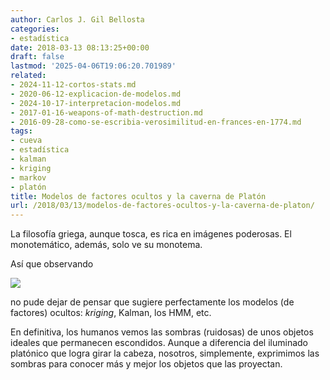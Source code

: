 ```yaml
---
author: Carlos J. Gil Bellosta
categories:
- estadística
date: 2018-03-13 08:13:25+00:00
draft: false
lastmod: '2025-04-06T19:06:20.701989'
related:
- 2024-11-12-cortos-stats.md
- 2020-06-12-explicacion-de-modelos.md
- 2024-10-17-interpretacion-modelos.md
- 2017-01-16-weapons-of-math-destruction.md
- 2016-09-28-como-se-escribia-verosimilitud-en-frances-en-1774.md
tags:
- cueva
- estadística
- kalman
- kriging
- markov
- platón
title: Modelos de factores ocultos y la caverna de Platón
url: /2018/03/13/modelos-de-factores-ocultos-y-la-caverna-de-platon/
---
```


La filosofía griega, aunque tosca, es rica en imágenes poderosas. El monotemático, además, solo ve su monotema.

Así que observando

![](/wp-uploads/2018/03/caverna_platon.jpg)

no pude dejar de pensar que sugiere perfectamente los modelos (de factores) ocultos: _kriging_, Kalman, los HMM, etc.

En definitiva, los humanos vemos las sombras (ruidosas) de unos objetos ideales que permanecen escondidos. Aunque a diferencia del iluminado platónico que logra girar la cabeza, nosotros, simplemente, exprimimos las sombras para conocer más y mejor los objetos que las proyectan.
